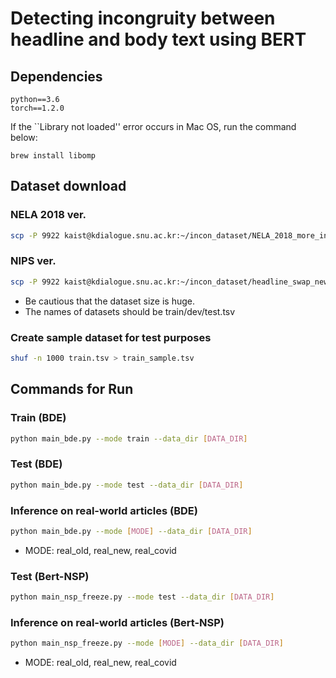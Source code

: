 # Detecting incongruity between headline and body text using BERT

## Dependencies
```
python==3.6
torch==1.2.0
```

If the ``Library not loaded'' error occurs in Mac OS, run the command below:
```
brew install libomp
```

## Dataset download

### NELA 2018 ver.

```bash
scp -P 9922 kaist@kdialogue.snu.ac.kr:~/incon_dataset/NELA_2018_more_info/* data/
```

### NIPS ver.

```bash
scp -P 9922 kaist@kdialogue.snu.ac.kr:~/incon_dataset/headline_swap_news/train/* data_nips_incon/
```

- Be cautious that the dataset size is huge.
- The names of datasets should be train/dev/test.tsv

### Create sample dataset for test purposes

```bash
shuf -n 1000 train.tsv > train_sample.tsv
```


## Commands for Run

### Train (BDE)

```bash
python main_bde.py --mode train --data_dir [DATA_DIR]
```


### Test (BDE)

```bash
python main_bde.py --mode test --data_dir [DATA_DIR]
```

### Inference on real-world articles (BDE)

```bash
python main_bde.py --mode [MODE] --data_dir [DATA_DIR]
```

- MODE: real_old, real_new, real_covid

### Test (Bert-NSP)

```bash
python main_nsp_freeze.py --mode test --data_dir [DATA_DIR]
```


### Inference on real-world articles (Bert-NSP)

```bash
python main_nsp_freeze.py --mode [MODE] --data_dir [DATA_DIR]
```

- MODE: real_old, real_new, real_covid